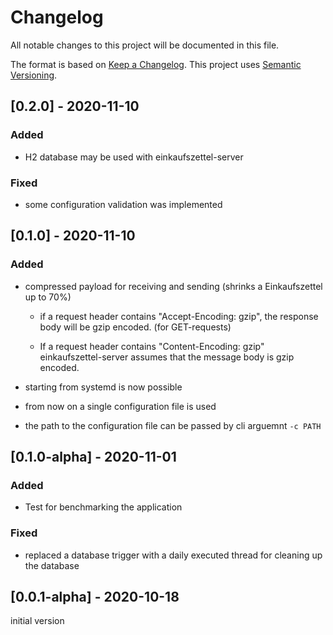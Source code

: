 # Changelog
All notable changes to this project will be documented in this file.

The format is based on [Keep a Changelog](https://keepachangelog.com/en/1.0.0/).
This project uses [Semantic Versioning](https://semver.org/spec/v2.0.0.html).

## [0.2.0] - 2020-11-10

### Added

- H2 database may be used with einkaufszettel-server

### Fixed

- some configuration validation was implemented


## [0.1.0] - 2020-11-10

### Added

- compressed payload for receiving and sending (shrinks a Einkaufszettel up to 70%)
    - if a request header contains "Accept-Encoding: gzip", the response body will be gzip encoded. (for GET-requests)

    - If a request header contains "Content-Encoding: gzip" einkaufszettel-server assumes that the message body is gzip encoded.
    

- starting from systemd is now possible

- from now on a single configuration file is used

- the path to the configuration file can be passed by cli arguemnt `-c PATH` 



## [0.1.0-alpha] - 2020-11-01

### Added

- Test for benchmarking the application

### Fixed

- replaced a database trigger with a daily executed thread for cleaning up the database



## [0.0.1-alpha] - 2020-10-18

initial version
